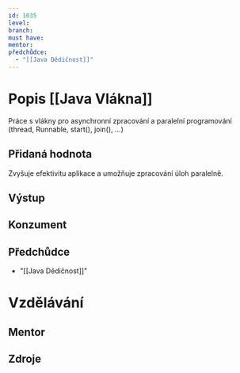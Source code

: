 ```yaml
---
id: 1035
level: 
branch: 
must have: 
mentor: 
předchůdce: 
  - "[[Java Dědičnost]]"
---
```



# Popis [[Java Vlákna]]
Práce s vlákny pro asynchronní zpracování a paralelní programování (thread, Runnable, start(), join(), …)

## Přidaná hodnota
Zvyšuje efektivitu aplikace a umožňuje zpracování úloh paralelně.

## Výstup


## Konzument


## Předchůdce

  - "[[Java Dědičnost]]"

# Vzdělávání


## Mentor


## Zdroje